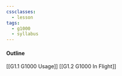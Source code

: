 ```yaml
---
cssclasses:
  - lesson
tags:
  - g1000
  - syllabus
---
```


#### Outline
[[G1.1 G1000 Usage]]
[[G1.2 G1000 In Flight]]